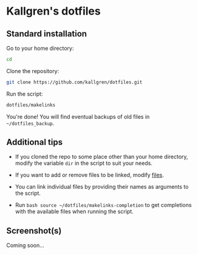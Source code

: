 # Kallgren's dotfiles

## Standard installation

Go to your home directory:
```bash
cd
```
Clone the repository:
```bash
git clone https://github.com/kallgren/dotfiles.git
```
Run the script:
```bash
dotfiles/makelinks
```

You're done! You will find eventual backups of old files in `~/dotfiles_backup`.


## Additional tips

* If you cloned the repo to some place other than your home directory, modify the variable `dir` in the script to suit your needs.

* If you want to add or remove files to be linked, modify [files](files).

* You can link individual files by providing their names as arguments to the script.

* Run ```bash source ~/dotfiles/makelinks-completion``` to get completions with the available files when running the script.

## Screenshot(s)

Coming soon...
